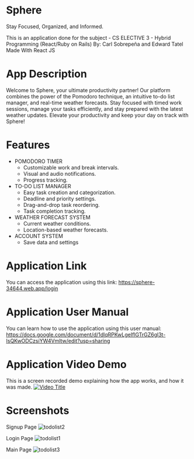 # Sphere
Stay Focused, Organized, and Informed.

This is an application done for the subject - CS ELECTIVE 3 - Hybrid Programming (React/Ruby on Rails)
By: Carl Sobrepeña and Edward Tatel
Made With React JS

# App Description
Welcome to Sphere, your ultimate productivity partner! Our platform combines the power of the Pomodoro technique, an intuitive to-do list manager, and real-time weather forecasts.
Stay focused with timed work sessions, manage your tasks efficiently, and stay prepared with the latest weather updates. Elevate your productivity and keep your day on track with Sphere!

# Features
- POMODORO TIMER
    - Customizable work and break intervals.
    - Visual and audio notifications.
    - Progress tracking.
- TO-DO LIST MANAGER
    - Easy task creation and categorization.
    - Deadline and priority settings.
    - Drag-and-drop task reordering.
    - Task completion tracking.
- WEATHER FORECAST SYSTEM
    - Current weather conditions.
    - Location-based weather forecasts.
- ACCOUNT SYSTEM
    - Save data and settings

# Application Link
You can access the application using this link: https://sphere-34644.web.app/login

# Application User Manual
You can learn how to use the application using this user manual: https://docs.google.com/document/d/1dlqRPKwLgeIflGTrGZ6gl3t-IsQKwODCzsiYW4Vmltw/edit?usp=sharing

# Application Video Demo
This is a screen recorded demo explaining how the app works, and how it was made.
[![Video Title](https://github.com/user-attachments/assets/f97be514-4437-4955-a49b-a3c18eb3ccc6)](https://drive.google.com/file/d/1K9puVZ0301kaSKQ6GCJ63wiBf4arutdV/view?usp=sharing)

# Screenshots
Signup Page
![todolist2](https://github.com/user-attachments/assets/c8cfe8a3-20ef-431d-964d-61d1b135d448)

Login Page
![todolist1](https://github.com/user-attachments/assets/28a3d12c-2fcd-475d-8e4e-af9f8a441e9d)

Main Page
![todolist3](https://github.com/user-attachments/assets/893b0009-a8de-4dce-834b-6dc06d26f97f)
